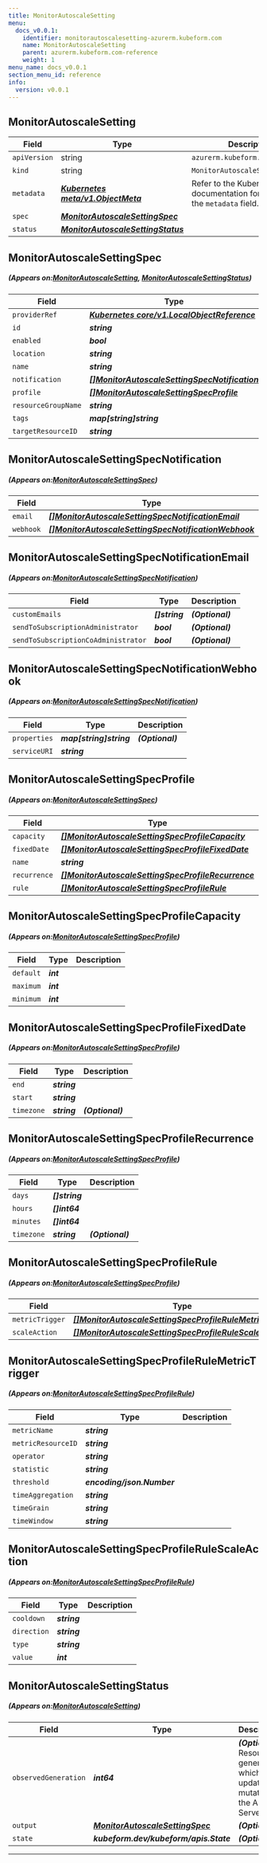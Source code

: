 ```yaml
---
title: MonitorAutoscaleSetting
menu:
  docs_v0.0.1:
    identifier: monitorautoscalesetting-azurerm.kubeform.com
    name: MonitorAutoscaleSetting
    parent: azurerm.kubeform.com-reference
    weight: 1
menu_name: docs_v0.0.1
section_menu_id: reference
info:
  version: v0.0.1
---
```


## MonitorAutoscaleSetting
| Field | Type | Description |
| ------ | ----- | ----------- |
| `apiVersion` | string | `azurerm.kubeform.com/v1alpha1` |
|    `kind` | string | `MonitorAutoscaleSetting` |
| `metadata` | ***[Kubernetes meta/v1.ObjectMeta](https://kubernetes.io/docs/reference/generated/kubernetes-api/v1.13/#objectmeta-v1-meta)***|Refer to the Kubernetes API documentation for the fields of the `metadata` field.|
| `spec` | ***[MonitorAutoscaleSettingSpec](#MonitorAutoscaleSettingSpec)***||
| `status` | ***[MonitorAutoscaleSettingStatus](#MonitorAutoscaleSettingStatus)***||
## MonitorAutoscaleSettingSpec
##### (Appears on:[MonitorAutoscaleSetting](#MonitorAutoscaleSetting), [MonitorAutoscaleSettingStatus](#MonitorAutoscaleSettingStatus))
| Field | Type | Description |
| ------ | ----- | ----------- |
| `providerRef` | ***[Kubernetes core/v1.LocalObjectReference](https://kubernetes.io/docs/reference/generated/kubernetes-api/v1.13/#localobjectreference-v1-core)***||
| `id` | ***string***||
| `enabled` | ***bool***| ***(Optional)*** |
| `location` | ***string***||
| `name` | ***string***||
| `notification` | ***[[]MonitorAutoscaleSettingSpecNotification](#MonitorAutoscaleSettingSpecNotification)***| ***(Optional)*** |
| `profile` | ***[[]MonitorAutoscaleSettingSpecProfile](#MonitorAutoscaleSettingSpecProfile)***||
| `resourceGroupName` | ***string***||
| `tags` | ***map[string]string***| ***(Optional)*** |
| `targetResourceID` | ***string***||
## MonitorAutoscaleSettingSpecNotification
##### (Appears on:[MonitorAutoscaleSettingSpec](#MonitorAutoscaleSettingSpec))
| Field | Type | Description |
| ------ | ----- | ----------- |
| `email` | ***[[]MonitorAutoscaleSettingSpecNotificationEmail](#MonitorAutoscaleSettingSpecNotificationEmail)***| ***(Optional)*** |
| `webhook` | ***[[]MonitorAutoscaleSettingSpecNotificationWebhook](#MonitorAutoscaleSettingSpecNotificationWebhook)***| ***(Optional)*** |
## MonitorAutoscaleSettingSpecNotificationEmail
##### (Appears on:[MonitorAutoscaleSettingSpecNotification](#MonitorAutoscaleSettingSpecNotification))
| Field | Type | Description |
| ------ | ----- | ----------- |
| `customEmails` | ***[]string***| ***(Optional)*** |
| `sendToSubscriptionAdministrator` | ***bool***| ***(Optional)*** |
| `sendToSubscriptionCoAdministrator` | ***bool***| ***(Optional)*** |
## MonitorAutoscaleSettingSpecNotificationWebhook
##### (Appears on:[MonitorAutoscaleSettingSpecNotification](#MonitorAutoscaleSettingSpecNotification))
| Field | Type | Description |
| ------ | ----- | ----------- |
| `properties` | ***map[string]string***| ***(Optional)*** |
| `serviceURI` | ***string***||
## MonitorAutoscaleSettingSpecProfile
##### (Appears on:[MonitorAutoscaleSettingSpec](#MonitorAutoscaleSettingSpec))
| Field | Type | Description |
| ------ | ----- | ----------- |
| `capacity` | ***[[]MonitorAutoscaleSettingSpecProfileCapacity](#MonitorAutoscaleSettingSpecProfileCapacity)***||
| `fixedDate` | ***[[]MonitorAutoscaleSettingSpecProfileFixedDate](#MonitorAutoscaleSettingSpecProfileFixedDate)***| ***(Optional)*** |
| `name` | ***string***||
| `recurrence` | ***[[]MonitorAutoscaleSettingSpecProfileRecurrence](#MonitorAutoscaleSettingSpecProfileRecurrence)***| ***(Optional)*** |
| `rule` | ***[[]MonitorAutoscaleSettingSpecProfileRule](#MonitorAutoscaleSettingSpecProfileRule)***| ***(Optional)*** |
## MonitorAutoscaleSettingSpecProfileCapacity
##### (Appears on:[MonitorAutoscaleSettingSpecProfile](#MonitorAutoscaleSettingSpecProfile))
| Field | Type | Description |
| ------ | ----- | ----------- |
| `default` | ***int***||
| `maximum` | ***int***||
| `minimum` | ***int***||
## MonitorAutoscaleSettingSpecProfileFixedDate
##### (Appears on:[MonitorAutoscaleSettingSpecProfile](#MonitorAutoscaleSettingSpecProfile))
| Field | Type | Description |
| ------ | ----- | ----------- |
| `end` | ***string***||
| `start` | ***string***||
| `timezone` | ***string***| ***(Optional)*** |
## MonitorAutoscaleSettingSpecProfileRecurrence
##### (Appears on:[MonitorAutoscaleSettingSpecProfile](#MonitorAutoscaleSettingSpecProfile))
| Field | Type | Description |
| ------ | ----- | ----------- |
| `days` | ***[]string***||
| `hours` | ***[]int64***||
| `minutes` | ***[]int64***||
| `timezone` | ***string***| ***(Optional)*** |
## MonitorAutoscaleSettingSpecProfileRule
##### (Appears on:[MonitorAutoscaleSettingSpecProfile](#MonitorAutoscaleSettingSpecProfile))
| Field | Type | Description |
| ------ | ----- | ----------- |
| `metricTrigger` | ***[[]MonitorAutoscaleSettingSpecProfileRuleMetricTrigger](#MonitorAutoscaleSettingSpecProfileRuleMetricTrigger)***||
| `scaleAction` | ***[[]MonitorAutoscaleSettingSpecProfileRuleScaleAction](#MonitorAutoscaleSettingSpecProfileRuleScaleAction)***||
## MonitorAutoscaleSettingSpecProfileRuleMetricTrigger
##### (Appears on:[MonitorAutoscaleSettingSpecProfileRule](#MonitorAutoscaleSettingSpecProfileRule))
| Field | Type | Description |
| ------ | ----- | ----------- |
| `metricName` | ***string***||
| `metricResourceID` | ***string***||
| `operator` | ***string***||
| `statistic` | ***string***||
| `threshold` | ***encoding/json.Number***||
| `timeAggregation` | ***string***||
| `timeGrain` | ***string***||
| `timeWindow` | ***string***||
## MonitorAutoscaleSettingSpecProfileRuleScaleAction
##### (Appears on:[MonitorAutoscaleSettingSpecProfileRule](#MonitorAutoscaleSettingSpecProfileRule))
| Field | Type | Description |
| ------ | ----- | ----------- |
| `cooldown` | ***string***||
| `direction` | ***string***||
| `type` | ***string***||
| `value` | ***int***||
## MonitorAutoscaleSettingStatus
##### (Appears on:[MonitorAutoscaleSetting](#MonitorAutoscaleSetting))
| Field | Type | Description |
| ------ | ----- | ----------- |
| `observedGeneration` | ***int64***| ***(Optional)*** Resource generation, which is updated on mutation by the API Server.|
| `output` | ***[MonitorAutoscaleSettingSpec](#MonitorAutoscaleSettingSpec)***| ***(Optional)*** |
| `state` | ***kubeform.dev/kubeform/apis.State***| ***(Optional)*** |
---
